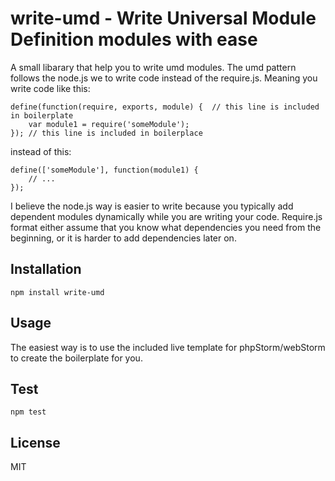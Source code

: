 # write-umd - Write Universal Module Definition modules with ease

A small libarary that help you to write umd modules. The umd pattern follows the node.js we to write code instead of the require.js. Meaning you write code like this:

	define(function(require, exports, module) {  // this line is included in boilerplate
		var module1 = require('someModule');
	});	// this line is included in boilerplace
	
instead of this:

	define(['someModule'], function(module1) {
		// ...
	});

I believe the node.js way is easier to write because you typically add dependent modules dynamically while you are writing your code. Require.js format either assume that you know what dependencies you need from the beginning, or it is harder to add dependencies later on.

## Installation

	npm install write-umd

## Usage

The easiest way is to use the included live template for phpStorm/webStorm to create the boilerplate for you.

## Test

	npm test

## License
MIT